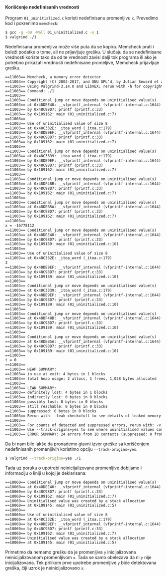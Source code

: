 #### Korišćenje nedefinisanih vrednosti

Program `01_uninitialized.c` koristi nedefinisanu promenljivu `x`. Prevedimo kod i pokrenimo `memcheck`:
```sh
$ gcc -g -O0 -Wall 01_uninitialized.c -o 1
$ valgrind ./1
```

Nedefinisana promenljiva može više puta da se kopira. Memcheck prati i beleži podatke o tome, ali ne prijavljuje grešku. U slučaju da se nedefinisane vrednosti koriste tako da od te vrednosti zavisi dalji tok programa ili ako je potrebno prikazati vrednosti nedefinisane promeljive, Memcheck prijavljuje grešku.

```txt
==11003== Memcheck, a memory error detector
==11003== Copyright (C) 2002-2017, and GNU GPL’d, by Julian Seward et al.
==11003== Using Valgrind-3.14.0 and LibVEX; rerun with -h for copyright info
==11003== Command: ./1
==11003==
==11003== Conditional jump or move depends on uninitialised value(s)
==11003== at 0x48DEE40: __vfprintf_internal (vfprintf-internal.c:1644)
==11003== by 0x48C98D7: printf (printf.c:33)
==11003== by 0x109162: main (01_uninitialized.c:7)
==11003==
==11003== Use of uninitialised value of size 8
==11003== at 0x48C332E: _itoa_word (_itoa.c:179)
==11003== by 0x48DE9EF: __vfprintf_internal (vfprintf-internal.c:1644)
==11003== by 0x48C98D7: printf (printf.c:33)
==11003== by 0x109162: main (01_uninitialized.c:7)
==11003==
==11003== Conditional jump or move depends on uninitialised value(s)
==11003== at 0x48C3339: _itoa_word (_itoa.c:179)
==11003== by 0x48DE9EF: __vfprintf_internal (vfprintf-internal.c:1644)
==11003== by 0x48C98D7: printf (printf.c:33)
==11003== by 0x109162: main (01_uninitialized.c:7)
==11003==
==11003== Conditional jump or move depends on uninitialised value(s)
==11003== at 0x48DF48B: __vfprintf_internal (vfprintf-internal.c:1644)
==11003== by 0x48C98D7: printf (printf.c:33)
==11003== by 0x109162: main (01_uninitialized.c:7)
==11003==
==11003== Conditional jump or move depends on uninitialised value(s)
==11003== at 0x48DEB5A: __vfprintf_internal (vfprintf-internal.c:1644)
==11003== by 0x48C98D7: printf (printf.c:33)
==11003== by 0x109162: main (01_uninitialized.c:7)
==11003==
x = -16778112
==11003== Conditional jump or move depends on uninitialised value(s)
==11003== at 0x48DEE40: __vfprintf_internal (vfprintf-internal.c:1644)
==11003== by 0x48C98D7: printf (printf.c:33)
==11003== by 0x109189: main (01_uninitialized.c:10)
==11003==
==11003== Use of uninitialised value of size 8
==11003== at 0x48C332E: _itoa_word (_itoa.c:179)
3
==11003== by 0x48DE9EF: __vfprintf_internal (vfprintf-internal.c:1644)
==11003== by 0x48C98D7: printf (printf.c:33)
==11003== by 0x109189: main (01_uninitialized.c:10)
==11003==
==11003== Conditional jump or move depends on uninitialised value(s)
==11003== at 0x48C3339: _itoa_word (_itoa.c:179)
==11003== by 0x48DE9EF: __vfprintf_internal (vfprintf-internal.c:1644)
==11003== by 0x48C98D7: printf (printf.c:33)
==11003== by 0x109189: main (01_uninitialized.c:10)
==11003==
==11003== Conditional jump or move depends on uninitialised value(s)
==11003== at 0x48DF48B: __vfprintf_internal (vfprintf-internal.c:1644)
==11003== by 0x48C98D7: printf (printf.c:33)
==11003== by 0x109189: main (01_uninitialized.c:10)
==11003==
==11003== Conditional jump or move depends on uninitialised value(s)
==11003== at 0x48DEB5A: __vfprintf_internal (vfprintf-internal.c:1644)
==11003== by 0x48C98D7: printf (printf.c:33)
==11003== by 0x109189: main (01_uninitialized.c:10)
==11003==
t = 0
==11003==
==11003== HEAP SUMMARY:
==11003== in use at exit: 4 bytes in 1 blocks
==11003== total heap usage: 2 allocs, 1 frees, 1,028 bytes allocated
==11003==
==11003== LEAK SUMMARY:
==11003== definitely lost: 4 bytes in 1 blocks
==11003== indirectly lost: 0 bytes in 0 blocks
==11003== possibly lost: 0 bytes in 0 blocks
==11003== still reachable: 0 bytes in 0 blocks
==11003== suppressed: 0 bytes in 0 blocks
==11003== Rerun with --leak-check=full to see details of leaked memory
==11003==
==11003== For counts of detected and suppressed errors, rerun with: -v
==11003== Use --track-origins=yes to see where uninitialised values come from
==11003== ERROR SUMMARY: 24 errors from 10 contexts (suppressed: 0 from 0)
```

Da bi nam bilo lakše da pronademo glavni izvor greške sa korišćenjem nedefinisanih promenljivih koristimo opciju `--track-origins=yes`.

```sh
$ valgrind --track-origins=yes ./1
```

Tada uz poruku o upotrebi neinicijalizovane promenljive dobijamo i informaciju o liniji u kojoj je deklarisana:
```txt
==18060== Conditional jump or move depends on uninitialised value(s)
==18060== at 0x48DEE40: __vfprintf_internal (vfprintf-internal.c:1644)
==18060== by 0x48C98D7: printf (printf.c:33)
==18060== by 0x109162: main (01_uninitialized.c:7)
==18060== Uninitialised value was created by a stack allocation
==18060== at 0x109145: main (01_uninitialized.c:5)
==18060==
==18060== Use of uninitialised value of size 8
==18060== at 0x48C332E: _itoa_word (_itoa.c:179)
==18060== by 0x48DE9EF: __vfprintf_internal (vfprintf-internal.c:1644)
==18060== by 0x48C98D7: printf (printf.c:33)
==18060== by 0x109162: main (01_uninitialized.c:7)
==18060== Uninitialised value was created by a stack allocation
==18060== at 0x109145: main (01_uninitialized.c:5)
```

Primetimo da nemamo grešku da je promenljiva `y` inicijalizovana neinicijalizovanom promenljivom `x`. Tada se samo obelezava da ni `y` nije inicijalizovana. Tek prilikom prve upotrebe promenljive `y` biće detektovana greška, čiji uzrok je neinicijalizovano `x`.
